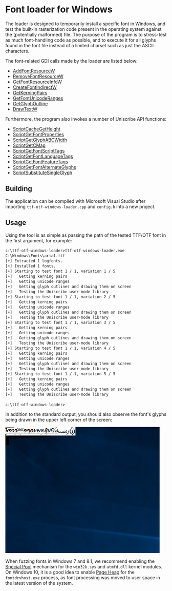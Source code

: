 # Font loader for Windows

The loader is designed to temporarily install a specific font in Windows, and test the built-in rasterization code present in the operating system against the (potentially malformed) file. The purpose of the program is to stress-test as much font-handling code as possible, and to execute it for all glyphs found in the font file instead of a limited charset such as just the ASCII characters.

The font-related GDI calls made by the loader are listed below:

 - [AddFontResourceW](https://docs.microsoft.com/en-us/windows/desktop/api/wingdi/nf-wingdi-addfontresourcew)
 - [RemoveFontResourceW](https://docs.microsoft.com/en-us/windows/desktop/api/wingdi/nf-wingdi-removefontresourcew)
 - [GetFontResourceInfoW](http://www.undocprint.org/winspool/getfontresourceinfo)
 - [CreateFontIndirectW](https://docs.microsoft.com/en-us/windows/desktop/api/wingdi/nf-wingdi-createfontindirectw)
 - [GetKerningPairs](https://docs.microsoft.com/en-us/windows/desktop/api/wingdi/nf-wingdi-getkerningpairsa)
 - [GetFontUnicodeRanges](https://docs.microsoft.com/en-us/windows/desktop/api/wingdi/nf-wingdi-getfontunicoderanges)
 - [GetGlyphOutline](https://docs.microsoft.com/en-us/windows/desktop/api/wingdi/nf-wingdi-getglyphoutlinea)
 - [DrawTextW](https://docs.microsoft.com/en-us/windows/desktop/api/winuser/nf-winuser-drawtextw)

Furthermore, the program also invokes a number of Uniscribe API functions:

 - [ScriptCacheGetHeight](https://docs.microsoft.com/en-us/windows/desktop/api/usp10/nf-usp10-scriptcachegetheight)
 - [ScriptGetFontProperties](https://docs.microsoft.com/en-us/windows/desktop/api/usp10/nf-usp10-scriptgetfontproperties)
 - [ScriptGetGlyphABCWidth](https://docs.microsoft.com/en-us/windows/desktop/api/usp10/nf-usp10-scriptgetglyphabcwidth)
 - [ScriptGetCMap](https://docs.microsoft.com/en-us/windows/desktop/api/usp10/nf-usp10-scriptgetcmap)
 - [ScriptGetFontScriptTags](https://docs.microsoft.com/en-us/windows/desktop/api/usp10/nf-usp10-scriptgetfontscripttags)
 - [ScriptGetFontLanguageTags](https://docs.microsoft.com/en-us/windows/desktop/api/usp10/nf-usp10-scriptgetfontlanguagetags)
 - [ScriptGetFontFeatureTags](https://docs.microsoft.com/en-us/windows/desktop/api/usp10/nf-usp10-scriptgetfontfeaturetags)
 - [ScriptGetFontAlternateGlyphs](https://docs.microsoft.com/en-us/windows/desktop/api/usp10/nf-usp10-scriptgetfontalternateglyphs)
 - [ScriptSubstituteSingleGlyph](https://docs.microsoft.com/en-us/windows/desktop/api/usp10/nf-usp10-scriptsubstitutesingleglyph)

## Building

The application can be compiled with Microsoft Visual Studio after importing `ttf-otf-windows-loader.cpp` and `config.h` into a new project.

## Usage

Using the tool is as simple as passing the path of the tested TTF/OTF font in the first argument, for example:

```
c:\ttf-otf-windows-loader>ttf-otf-windows-loader.exe C:\Windows\Fonts\arial.ttf
[+] Extracted 1 logfonts.
[+] Installed 1 fonts.
[+] Starting to test font 1 / 1, variation 1 / 5
[+]   Getting kerning pairs
[+]   Getting unicode ranges
[+]   Getting glyph outlines and drawing them on screen
[+]   Testing the Uniscribe user-mode library
[+] Starting to test font 1 / 1, variation 2 / 5
[+]   Getting kerning pairs
[+]   Getting unicode ranges
[+]   Getting glyph outlines and drawing them on screen
[+]   Testing the Uniscribe user-mode library
[+] Starting to test font 1 / 1, variation 3 / 5
[+]   Getting kerning pairs
[+]   Getting unicode ranges
[+]   Getting glyph outlines and drawing them on screen
[+]   Testing the Uniscribe user-mode library
[+] Starting to test font 1 / 1, variation 4 / 5
[+]   Getting kerning pairs
[+]   Getting unicode ranges
[+]   Getting glyph outlines and drawing them on screen
[+]   Testing the Uniscribe user-mode library
[+] Starting to test font 1 / 1, variation 5 / 5
[+]   Getting kerning pairs
[+]   Getting unicode ranges
[+]   Getting glyph outlines and drawing them on screen
[+]   Testing the Uniscribe user-mode library

c:\ttf-otf-windows-loader>
```

In addition to the standard output, you should also observe the font's glyphs being drawn in the upper left corner of the screen:

![Font glyphs displayed on the screen with the DrawText API call](../images/loader.png)

When fuzzing fonts in Windows 7 and 8.1, we recommend enabling the [Special Pool](https://docs.microsoft.com/en-us/windows-hardware/drivers/devtest/special-pool) mechanism for the `win32k.sys` and `atmfd.dll` kernel modules. On Windows 10, it is a good idea to enable [Page Heap](https://docs.microsoft.com/en-us/windows-hardware/drivers/debugger/gflags-and-pageheap) for the `fontdrvhost.exe` process, as font processing was moved to user space in the latest version of the system.
